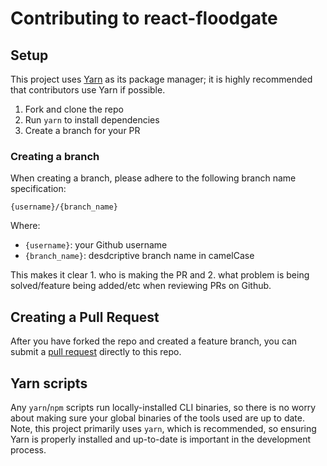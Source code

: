 # Contributing to react-floodgate

## Setup

This project uses [Yarn](https://yarnpkg.com) as its package manager; it is highly recommended that contributors use Yarn if possible.

1. Fork and clone the repo
2. Run `yarn` to install dependencies
3. Create a branch for your PR

### Creating a branch

When creating a branch, please adhere to the following branch name specification:

`{username}/{branch_name}`

Where:

- `{username}`: your Github username
- `{branch_name}`: desdcriptive branch name in camelCase

This makes it clear 1. who is making the PR and 2. what problem is being solved/feature being added/etc when reviewing PRs on Github.

## Creating a Pull Request

After you have forked the repo and created a feature branch, you can submit a [pull request](https://github.com/geoffdavis92/react-floodgate/pulls) directly to this repo.

## Yarn scripts

Any `yarn`/`npm` scripts run locally-installed CLI binaries, so there is no worry about making sure your global binaries of the tools used are up to date. Note, this project primarily uses `yarn`, which is recommended, so ensuring Yarn is properly installed and up-to-date is important in the development process.


<!-- Note: this file is based off of the [Downshift CONTRIBUTING file](https://github.com/paypal/downshift/blob/master/CONTRIBUTING.md). -->